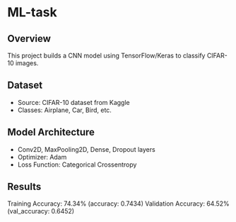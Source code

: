 # ML-task
## Overview
This project builds a CNN model using TensorFlow/Keras to classify CIFAR-10 images.

## Dataset
- Source: CIFAR-10 dataset from Kaggle
- Classes: Airplane, Car, Bird, etc.

## Model Architecture
- Conv2D, MaxPooling2D, Dense, Dropout layers
- Optimizer: Adam
- Loss Function: Categorical Crossentropy

## Results
Training Accuracy: 74.34% (accuracy: 0.7434)
Validation Accuracy: 64.52% (val_accuracy: 0.6452)


